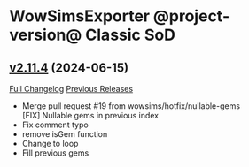 # WowSimsExporter @project-version@ Classic SoD

## [v2.11.4](https://github.com/wowsims/exporter/tree/v2.11.4) (2024-06-15)
[Full Changelog](https://github.com/wowsims/exporter/compare/v2.11.3...v2.11.4) [Previous Releases](https://github.com/wowsims/exporter/releases)

- Merge pull request #19 from wowsims/hotfix/nullable-gems  
    [FIX] Nullable gems in previous index  
- Fix comment typo  
- remove isGem function  
- Change to loop  
- Fill previous gems  
